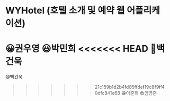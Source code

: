 # WYHotel (호텔 소개 및 예약 웹 어플리케이션)

😀권우영
😃박민희
<<<<<<< HEAD
🤪백건욱
=======
😄백건욱
>>>>>>> 21c159b1d2b4fd85ffdef19c8f9ff40dfc841e68
😁이준희
😆임영준
